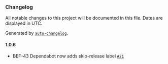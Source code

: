 ### Changelog

All notable changes to this project will be documented in this file. Dates are displayed in UTC.

Generated by [`auto-changelog`](https://github.com/CookPete/auto-changelog).

#### 1.0.6

- BEF-43 Dependabot now adds skip-release label [`#21`](https://github.com/lokalise/zod-extras/pull/21)
